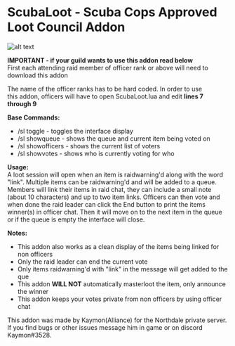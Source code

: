 # **ScubaLoot - Scuba Cops Approved Loot Council Addon**<br/>

![alt text](https://i.imgur.com/DRjPgtf.png)

**IMPORTANT - if your guild wants to use this addon read below**<br/>
First each attending raid member of officer rank or above will need to download this addon<br/>

The name of the officer ranks has to be hard coded. In order to use<br/>
this addon, officers will have to open ScubaLoot.lua and edit **lines 7 through 9**<br/>

**Base Commands:**
* /sl toggle - toggles the interface display
* /sl showqueue - shows the queue and current item being voted on
* /sl showofficers - shows the current list of voters
* /sl showvotes - shows who is currently voting for who

**Usage:<br/>**
A loot session will open when an item is raidwarning'd along with the word "link". Multiple items can be raidwarning'd
and will be added to a queue. Members will link their items in raid chat, they can include a
small note (about 10 characters) and up to two item links. Officers can then vote and when done the raid leader
can click the End button to print the items winner(s) in officer chat. Then it will
move on to the next item in the queue or if the queue is empty the interface will close.

**Notes:**
* This addon also works as a clean display of the items being linked for non officers
* Only the raid leader can end the current vote
* Only items raidwarning'd with "link" in the message will get added to the que
* This addon **WILL NOT** automatically masterloot the item, only announce the winner
* This addon keeps your votes private from non officers by using officer chat

This addon was made by Kaymon(Alliance) for the Northdale private server. If you find 
bugs or other issues message him in game or on discord Kaymon#3528.